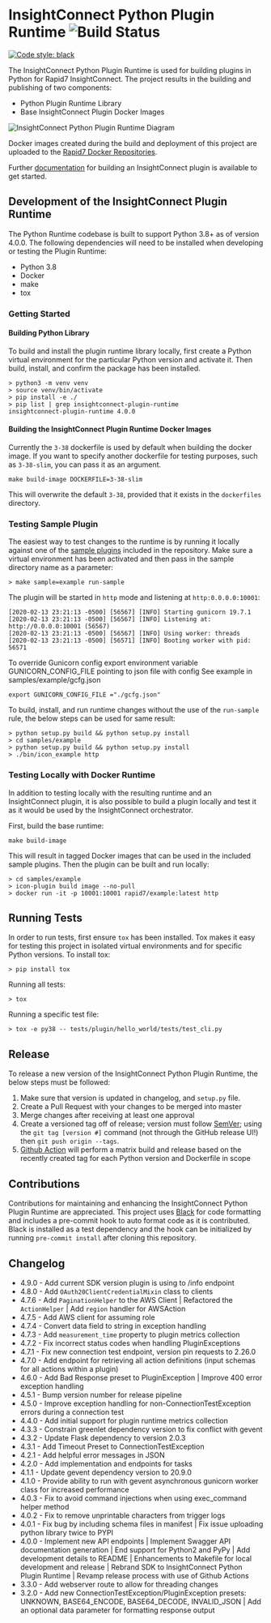 
# InsightConnect Python Plugin Runtime ![Build Status](https://github.com/rapid7/komand-plugin-sdk-python/workflows/Continuous%20Integration/badge.svg)

[![Code style: black](https://img.shields.io/badge/code%20style-black-000000.svg)](https://github.com/psf/black)

The InsightConnect Python Plugin Runtime is used for building plugins in Python for Rapid7 InsightConnect. The project
results in the building and publishing of two components: 

* Python Plugin Runtime Library 
* Base InsightConnect Plugin Docker Images 

![InsightConnect Python Plugin Runtime Diagram](plugin-runtime-diagram.png)

Docker images created during the build and deployment of this project are uploaded to the 
[Rapid7 Docker Repositories](https://hub.docker.com/orgs/rapid7/repositories).

Further [documentation](https://komand.github.io/python/start.html) for building an InsightConnect plugin is available 
to get started.

## Development of the InsightConnect Plugin Runtime

The Python Runtime codebase is built to support Python 3.8+ as of version 4.0.0. The following dependencies will need 
to be installed when developing or testing the Plugin Runtime:

- Python 3.8
- Docker
- make
- tox

### Getting Started

#### Building Python Library

To build and install the plugin runtime library locally, first create a Python virtual environment for the particular Python 
version and activate it. Then build, install, and confirm the package has been installed.
```
> python3 -m venv venv
> source venv/bin/activate
> pip install -e ./
> pip list | grep insightconnect-plugin-runtime
insightconnect-plugin-runtime 4.0.0
```

#### Building the InsightConnect Plugin Runtime Docker Images

Currently the `3-38` dockerfile is used by default when building the docker image. If you want to specify another 
dockerfile for testing purposes, such as `3-38-slim`, you can pass it as an argument.

```
make build-image DOCKERFILE=3-38-slim
```

This will overwrite the default `3-38`, provided that it exists in the `dockerfiles` directory.

### Testing Sample Plugin
The easiest way to test changes to the runtime is by running it locally against one of the [sample plugins](./samples) 
included in the repository. Make sure a virtual environment has been activated and then pass in the sample directory 
name as a parameter:
```
> make sample=example run-sample
```

The plugin will be started in `http` mode and listening at `http:0.0.0.0:10001`:
```
[2020-02-13 23:21:13 -0500] [56567] [INFO] Starting gunicorn 19.7.1
[2020-02-13 23:21:13 -0500] [56567] [INFO] Listening at: http://0.0.0.0:10001 (56567)
[2020-02-13 23:21:13 -0500] [56567] [INFO] Using worker: threads
[2020-02-13 23:21:13 -0500] [56571] [INFO] Booting worker with pid: 56571
```

To override Gunicorn config export environment variable GUNICORN_CONFIG_FILE pointing to json file with config
See example in samples/example/gcfg.json 
```
export GUNICORN_CONFIG_FILE ="./gcfg.json"
```

To build, install, and run runtime changes without the use of the `run-sample` rule, the below steps can be used for 
same result:
```
> python setup.py build && python setup.py install
> cd samples/example
> python setup.py build && python setup.py install
> ./bin/icon_example http
```

### Testing Locally with Docker Runtime

In addition to testing locally with the resulting runtime and an InsightConnect plugin, it is also possible to build a 
plugin locally and test it as it would be used by the InsightConnect orchestrator.

First, build the base runtime:
```
make build-image
```

This will result in tagged Docker images that can be used in the included sample plugins. Then the plugin can be built 
and run locally:
```
> cd samples/example
> icon-plugin build image --no-pull
> docker run -it -p 10001:10001 rapid7/example:latest http
```

## Running Tests

In order to run tests, first ensure `tox` has been installed. Tox makes it easy for testing this project in isolated 
virtual environments and for specific Python versions. To install tox:
```
> pip install tox
```

Running all tests:
```
> tox
```

Running a specific test file:
```
> tox -e py38 -- tests/plugin/hello_world/tests/test_cli.py
```

## Release

To release a new version of the InsightConnect Python Plugin Runtime, the below steps must be followed:

1. Make sure that version is updated in changelog, and `setup.py` file. 
2. Create a Pull Request with your changes to be merged into master
3. Merge changes after receiving at least one approval
4. Create a versioned tag off of release; version must follow [SemVer](https://semver.org/); using the `git tag [version #]` command (not through the GitHub release UI!) then `git push origin --tags`.
5. [Github Action](https://github.com/rapid7/komand-plugin-sdk-python/actions) will perform a matrix build and release 
based on the recently created tag for each Python version and Dockerfile in scope

## Contributions

Contributions for maintaining and enhancing the InsightConnect Python Plugin Runtime are appreciated. This project uses
[Black](https://github.com/psf/black) for code formatting and includes a pre-commit hook to auto format code as it is
contributed. Black is installed as a test dependency and the hook can be initialized by running `pre-commit install` 
after cloning this repository.

## Changelog

* 4.9.0 - Add current SDK version plugin is using to /info endpoint
* 4.8.0 - Add `OAuth20ClientCredentialMixin` class to clients
* 4.7.6 - Add `PaginationHelper` to the AWS Client | Refactored the `ActionHelper` | Add `region` handler for AWSAction 
* 4.7.5 - Add AWS client for assuming role 
* 4.7.4 - Convert data field to string in exception handling 
* 4.7.3 - Add `measurement_time` property to plugin metrics collection
* 4.7.2 - Fix incorrect status codes when handling PluginExceptions
* 4.7.1 - Fix new connection test endpoint, version pin requests to 2.26.0
* 4.7.0 - Add endpoint for retrieving all action definitions (input schemas for all actions within a plugin)
* 4.6.0 - Add Bad Response preset to PluginException | Improve 400 error exception handling
* 4.5.1 - Bump version number for release pipeline
* 4.5.0 - Improve exception handling for non-ConnectionTestException errors during a connection test
* 4.4.0 - Add initial support for plugin runtime metrics collection
* 4.3.3 - Constrain greenlet dependency version to fix conflict with gevent
* 4.3.2 - Update Flask dependency to version 2.0.3
* 4.3.1 - Add Timeout Preset to ConnectionTestException
* 4.2.1 - Add helpful error messages in JSON
* 4.2.0 - Add implementation and endpoints for tasks
* 4.1.1 - Update gevent dependency version to 20.9.0
* 4.1.0 - Provide ability to run with gevent asynchronous gunicorn worker class for increased performance
* 4.0.3 - Fix to avoid command injections when using exec_command helper method
* 4.0.2 - Fix to remove unprintable characters from trigger logs
* 4.0.1 - Fix bug by including schema files in manifest | Fix issue uploading python library twice to PYPI
* 4.0.0 - Implement new API endpoints | 
 Implement Swagger API documentation generation | 
 End support for Python2 and PyPy | 
 Add development details to README |
 Enhancements to Makefile for local development and release | 
 Rebrand SDK to InsightConnect Python Plugin Runtime | 
 Revamp release process with use of Github Actions
* 3.3.0 - Add webserver route to allow for threading changes
* 3.2.0 - Add new ConnectionTestException/PluginException presets:
 UNKNOWN, BASE64_ENCODE, BASE64_DECODE, INVALID_JSON |
 Add an optional data parameter for formatting response output
